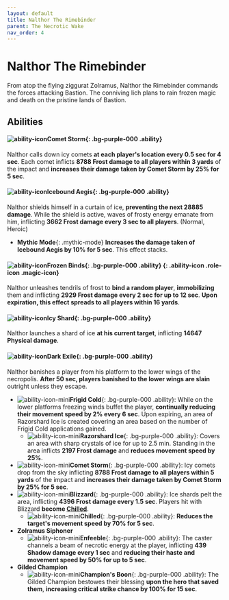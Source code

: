 ```yaml
---
layout: default
title: Nalthor The Rimebinder
parent: The Necrotic Wake
nav_order: 4
---
```


# Nalthor The Rimebinder

From atop the flying ziggurat Zolramus, Nalthor the Rimebinder commands the forces attacking Bastion. The conniving lich plans to rain frozen magic and death on the pristine lands of Bastion.

## Abilities


#### ![ability-icon](https://wow.zamimg.com/images/wow/icons/large/spell_mage_cometstorm.jpg)**Comet Storm**{: .bg-purple-000 .ability}
Nalthor calls down icy comets **at each player's location every 0.5 sec for 4 sec**. Each comet inflicts **8788 Frost damage to all players within 3 yards** of the impact and **increases their damage taken by Comet Storm by 25% for 5 sec**.

#### ![ability-icon](https://wow.zamimg.com/images/wow/icons/large/ability_mage_shattershield.jpg)**Icebound Aegis**{: .bg-purple-000 .ability}
Nalthor shields himself in a curtain of ice, **preventing the next 28885 damage**. While the shield is active, waves of frosty energy emanate from him, inflicting **3662 Frost damage every 3 sec to all players**. (Normal, Heroic)
  - **Mythic Mode**{: .mythic-mode} **Increases the damage taken of Icebound Aegis by 10% for 5 sec**. This effect stacks.

#### ![ability-icon](https://wow.zamimg.com/images/wow/icons/large/spell_frost_chainsofice.jpg)**Frozen Binds**{: .bg-purple-000 .ability}*&nbsp;*{: .ability-icon .role-icon .magic-icon}
Nalthor unleashes tendrils of frost to **bind a random player**, **immobilizing** them and inflicting **2929 Frost damage every 2 sec for up to 12 sec**.
**Upon expiration, this effect spreads to all players within 16 yards**.

#### ![ability-icon](https://wow.zamimg.com/images/wow/icons/large/spell_frost_iceshard.jpg)**Icy Shard**{: .bg-purple-000 .ability}
Nalthor launches a shard of ice **at his current target**, inflicting **14647 Physical damage**.

#### ![ability-icon](https://wow.zamimg.com/images/wow/icons/large/spell_necro_deathlyecho.jpg)**Dark Exile**{: .bg-purple-000 .ability}
Nalthor banishes a player from his platform to the lower wings of the necropolis.
**After 50 sec, players banished to the lower wings are slain** outright unless they escape.
  - ![ability-icon-mini](https://wow.zamimg.com/images/wow/icons/large/spell_frost_arcticwinds.jpg)**Frigid Cold**{: .bg-purple-000 .ability}: While on the lower platforms freezing winds buffet the player, **continually reducing their movement speed by 2% every 6 sec**.
    Upon expiring, an area of Razorshard Ice is created covering an area based on the number of Frigid Cold applications gained.
    - ![ability-icon-mini](https://wow.zamimg.com/images/wow/icons/large/spell_hunter_icetrap.jpg)**Razorshard Ice**{: .bg-purple-000 .ability}: Covers an area with sharp crystals of ice for up to 2.5 min. Standing in the area inflicts **2197 Frost damage** and **reduces movement speed by 25%**.
  - ![ability-icon-mini](https://wow.zamimg.com/images/wow/icons/large/spell_mage_cometstorm.jpg)**Comet Storm**{: .bg-purple-000 .ability}: Icy comets drop from the sky inflicting **8788 Frost damage to all players within 5 yards** of the impact and **increases their damage taken by Comet Storm by 25% for 5 sec**.
  - ![ability-icon-mini](https://wow.zamimg.com/images/wow/icons/large/spell_frost_icestorm.jpg)**Blizzard**{: .bg-purple-000 .ability}: Ice shards pelt the area, inflicting **4396 Frost damage every 1.5 sec**. Players hit with Blizzard **become [Chilled](#dark-exile)**.
    - ![ability-icon-mini](https://wow.zamimg.com/images/wow/icons/large/spell_frost_wisp.jpg)**Chilled**{: .bg-purple-000 .ability}: **Reduces the target's movement speed by 70% for 5 sec**.
  - **Zolramus Siphoner**
    - ![ability-icon-mini](https://wow.zamimg.com/images/wow/icons/large/warlock_curse_weakness.jpg)**Enfeeble**{: .bg-purple-000 .ability}: The caster channels a beam of necrotic energy at the player, inflicting **439 Shadow damage every 1 sec** and **reducing their haste and movement speed by 50% for up to 5 sec**.
  - **Gilded Champion**
    - ![ability-icon-mini](https://wow.zamimg.com/images/wow/icons/large/spell_animabastion_buff.jpg)**Champion's Boon**{: .bg-purple-000 .ability}: The Gilded Champion bestowes their blessing **upon the hero that saved them**, **increasing critical strike chance by 100% for 15 sec**.
